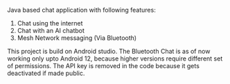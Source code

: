 Java based chat application with following features:
1. Chat using the internet
2. Chat with an AI chatbot
3. Mesh Network messaging (Via Bluetooth)

This project is build on Android studio.
The Bluetooth Chat is as of now working only upto Android 12, because higher versions require different set of permissions.
The API key is removed in the code because it gets deactivated if made public.
